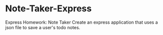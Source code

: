 # Note-Taker-Express
Express Homework: Note Taker  Create an express application that uses a json file to save a user's todo notes.
